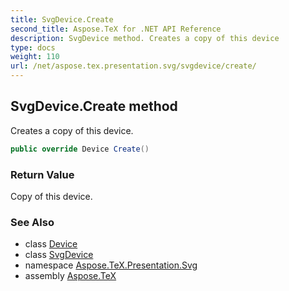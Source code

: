 ```yaml
---
title: SvgDevice.Create
second_title: Aspose.TeX for .NET API Reference
description: SvgDevice method. Creates a copy of this device
type: docs
weight: 110
url: /net/aspose.tex.presentation.svg/svgdevice/create/
---
```

## SvgDevice.Create method

Creates a copy of this device.

```csharp
public override Device Create()
```

### Return Value

Copy of this device.

### See Also

* class [Device](../../../aspose.tex.presentation/device/)
* class [SvgDevice](../)
* namespace [Aspose.TeX.Presentation.Svg](../../svgdevice/)
* assembly [Aspose.TeX](../../../)


